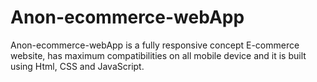 # Anon-ecommerce-webApp
Anon-ecommerce-webApp is a fully responsive concept E-commerce website, has maximum compatibilities on all mobile device and it is built using Html, CSS and JavaScript.
